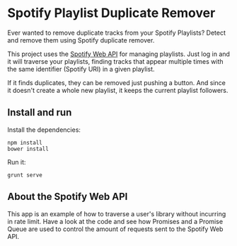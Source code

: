 Spotify Playlist Duplicate Remover
==================================

Ever wanted to remove duplicate tracks from your Spotify Playlists?
Detect and remove them using Spotify duplicate remover.

This project uses the [Spotify Web API](https://developer.spotify.com/web-api/) for managing playlists. Just log in and it will traverse your playlists, finding tracks that appear multiple times with the same identifier (Spotify URI) in a given playlist.

If it finds duplicates, they can be removed just pushing a button.
And since it doesn't create a whole new playlist, it keeps the current playlist followers.

## Install and run
Install the dependencies:

    npm install
    bower install

Run it:

    grunt serve

## About the Spotify Web API

This app is an example of how to traverse a user's library without incurring in rate limit. Have a look at the code and see how Promises and a Promise Queue are used to control the amount of requests sent to the Spotify Web API.
